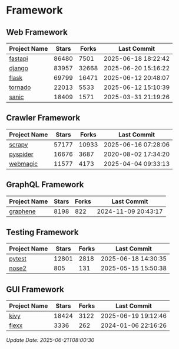 # Framework

## Web Framework
| Project Name | Stars | Forks | Last Commit |
| ------------ | ----- | ----- | ----------- |
| [fastapi](https://github.com/fastapi/fastapi) | 86480 | 7501 | 2025-06-18 18:22:42 |
| [django](https://github.com/django/django) | 83957 | 32668 | 2025-06-20 15:16:22 |
| [flask](https://github.com/pallets/flask) | 69799 | 16471 | 2025-06-12 20:48:07 |
| [tornado](https://github.com/tornadoweb/tornado) | 22013 | 5533 | 2025-06-12 15:10:39 |
| [sanic](https://github.com/sanic-org/sanic) | 18409 | 1571 | 2025-03-31 21:19:26 |

## Crawler Framework
| Project Name | Stars | Forks | Last Commit |
| ------------ | ----- | ----- | ----------- |
| [scrapy](https://github.com/scrapy/scrapy) | 57177 | 10933 | 2025-06-16 07:28:06 |
| [pyspider](https://github.com/binux/pyspider) | 16676 | 3687 | 2020-08-02 17:34:20 |
| [webmagic](https://github.com/code4craft/webmagic) | 11577 | 4173 | 2025-04-04 09:33:13 |

## GraphQL Framework
| Project Name | Stars | Forks | Last Commit |
| ------------ | ----- | ----- | ----------- |
| [graphene](https://github.com/graphql-python/graphene) | 8198 | 822 | 2024-11-09 20:43:17 |

## Testing Framework
| Project Name | Stars | Forks | Last Commit |
| ------------ | ----- | ----- | ----------- |
| [pytest](https://github.com/pytest-dev/pytest) | 12801 | 2818 | 2025-06-18 14:30:35 |
| [nose2](https://github.com/nose-devs/nose2) | 805 | 131 | 2025-05-15 15:50:38 |

## GUI Framework
| Project Name | Stars | Forks | Last Commit |
| ------------ | ----- | ----- | ----------- |
| [kivy](https://github.com/kivy/kivy) | 18424 | 3122 | 2025-06-19 19:12:46 |
| [flexx](https://github.com/flexxui/flexx) | 3336 | 262 | 2024-01-06 22:16:26 |

*Update Date: 2025-06-21T08:00:30*